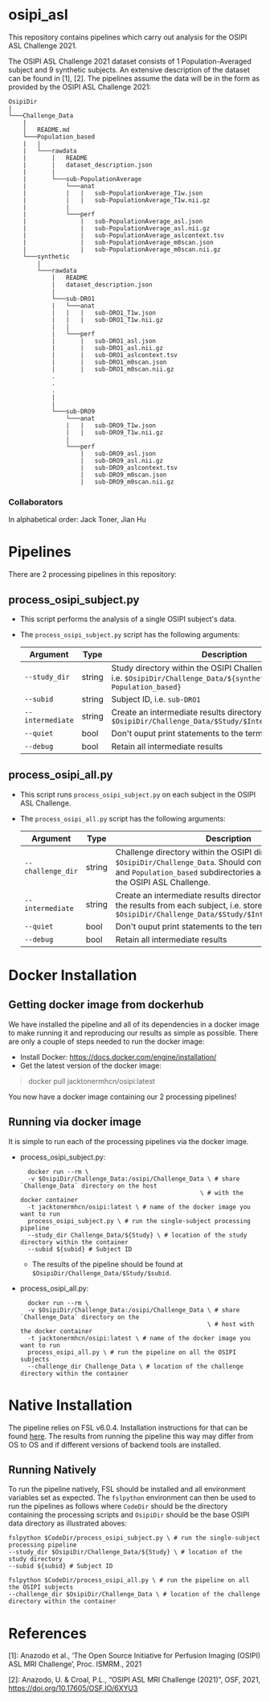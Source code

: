 # osipi_asl
This repository contains pipelines which carry out analysis for the OSIPI ASL Challenge 2021.

The OSIPI ASL Challenge 2021 dataset consists of 1 Population-Averaged subject and 9 synthetic subjects.
An extensive description of the dataset can be found in [1], [2].
The pipelines assume the data will be in the form as provided by the OSIPI ASL Challenge 2021:

```
OsipiDir
|
└───Challenge_Data
    |
    │   README.md
    └───Population_based
    |   |
    |   └───rawdata
    |       |   README
    |       |   dataset_description.json
    |       |
    |       └───sub-PopulationAverage
    |           └───anat
    |           |   |   sub-PopulationAverage_T1w.json
    |           |   |   sub-PopulationAverage_T1w.nii.gz
    |           |
    |           └───perf
    |               |   sub-PopulationAverage_asl.json
    |               |   sub-PopulationAverage_asl.nii.gz
    |               |   sub-PopulationAverage_aslcontext.tsv
    |               |   sub-PopulationAverage_m0scan.json
    |               |   sub-PopulationAverage_m0scan.nii.gz
    └───synthetic
        |
        └───rawdata
            |   README
            |   dataset_description.json
            |
            └───sub-DRO1
            |   └───anat
            |   |   |   sub-DRO1_T1w.json
            |   |   |   sub-DRO1_T1w.nii.gz
            |   |
            |   └───perf
            |       |   sub-DRO1_asl.json
            |       |   sub-DRO1_asl.nii.gz
            |       |   sub-DRO1_aslcontext.tsv
            |       |   sub-DRO1_m0scan.json
            |       |   sub-DRO1_m0scan.nii.gz
            .
            .
            .
            |
            |
            └───sub-DRO9
                └───anat
                |   |   sub-DRO9_T1w.json
                |   |   sub-DRO9_T1w.nii.gz
                |
                └───perf
                    |   sub-DRO9_asl.json
                    |   sub-DRO9_asl.nii.gz
                    |   sub-DRO9_aslcontext.tsv
                    |   sub-DRO9_m0scan.json
                    |   sub-DRO9_m0scan.nii.gz
```

### Collaborators
In alphabetical order: Jack Toner, Jian Hu

# Pipelines
There are 2 processing pipelines in this repository:

## process_osipi_subject.py
* This script performs the analysis of a single OSIPI subject's data.

* The `process_osipi_subject.py` script has the following arguments:

    Argument          |  Type          |  Description
    ------------------|----------------|---------------
    `--study_dir`     | string         | Study directory within the OSIPI Challenge_Data directory, i.e. `$OsipiDir/Challenge_Data/${synthetic, Population_based}`
    `--subid`         | string         | Subject ID, i.e. `sub-DRO1`
    `--intermediate`  | string         | Create an intermediate results directory, i.e. store results in `$OsipiDir/Challenge_Data/$Study/$IntermediateDir/$subid`
    `--quiet`         | bool           | Don't ouput print statements to the terminal
    `--debug`         | bool           | Retain all intermediate results

## process_osipi_all.py
* This script runs `process_osipi_subject.py` on each subject in the OSIPI ASL Challenge.

* The `process_osipi_all.py` script has the following arguments:

    Argument          |  Type          |  Description
    ------------------|----------------|---------------
    `--challenge_dir` | string         | Challenge directory within the OSIPI directory, i.e. `$OsipiDir/Challenge_Data`. Should contain the `synthetic` and `Population_based` subdirectories as provided as part of the OSIPI ASL Challenge.
    `--intermediate`  | string         | Create an intermediate results directory in which to save the results from each subject, i.e. store results in `$OsipiDir/Challenge_Data/$Study/$IntermediateDir/$subid`
    `--quiet`         | bool           | Don't ouput print statements to the terminal
    `--debug`         | bool           | Retain all intermediate results

# Docker Installation
## Getting docker image from dockerhub
We have installed the pipeline and all of its dependencies in a docker image to make running it and reproducing our results as simple as possible.
There are only a couple of steps needed to run the docker image:

* Install Docker: https://docs.docker.com/engine/installation/
* Get the latest version of the docker image: 
> docker pull jacktonermhcn/osipi:latest

You now have a docker image containing our 2 processing pipelines!

## Running via docker image
It is simple to run each of the processing pipelines via the docker image.
* process_osipi_subject.py:

        docker run --rm \
        -v $OsipiDir/Challenge_Data:/osipi/Challenge_Data \ # share `Challenge_Data` directory on the host
                                                        \ # with the docker container
        -t jacktonermhcn/osipi:latest \ # name of the docker image you want to run
        process_osipi_subject.py \ # run the single-subject processing pipeline
        --study_dir Challenge_Data/${Study} \ # location of the study directory within the container
        --subid ${subid} # Subject ID

    * The results of the pipeline should be found at `$OsipiDir/Challenge_Data/$Study/$subid`.
* process_osipi_all.py:

        docker run --rm \
        -v $OsipiDir/Challenge_Data:/osipi/Challenge_Data \ # share `Challenge_Data` directory on the
                                                          \ # host with the docker container
        -t jacktonermhcn/osipi:latest \ # name of the docker image you want to run
        process_osipi_all.py \ # run the pipeline on all the OSIPI subjects
        --challenge_dir Challenge_Data \ # location of the challenge directory within the container

# Native Installation
The pipeline relies on FSL v6.0.4.
Installation instructions for that can be found [here](https://fsl.fmrib.ox.ac.uk/fsl/fslwiki/FslInstallation).
The results from running the pipeline this way may differ from OS to OS and if different versions of backend tools are installed.

## Running Natively
To run the pipeline natively, FSL should be installed and all environment variables set as expected.
The `fslpython` environment can then be used to run the pipelines as follows where `CodeDir` should be the directory containing the processing scripts and `OsipiDir` should be the base OSIPI data directory as illustrated aboves:

    fslpython $CodeDir/process_osipi_subject.py \ # run the single-subject processing pipeline
    --study_dir $OsipiDir/Challenge_Data/${Study} \ # location of the study directory
    --subid ${subid} # Subject ID

    fslpython $CodeDir/process_osipi_all.py \ # run the pipeline on all the OSIPI subjects
    --challenge_dir $OsipiDir/Challenge_Data \ # location of the challenge directory within the container


# References
[1]: Anazodo et al., ‘The Open Source Initiative for Perfusion Imaging (OSIPI) ASL MRI Challenge’, Proc. ISMRM., 2021

[2]: Anazodo, U. & Croal, P.L., “OSIPI ASL MRI Challenge (2021)”, OSF, 2021, 
https://doi.org/10.17605/OSF.IO/6XYU3